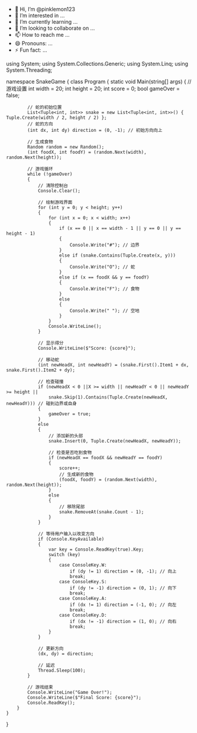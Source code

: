 - 👋 Hi, I’m @pinklemon123
- 👀 I’m interested in ...
- 🌱 I’m currently learning ...
- 💞️ I’m looking to collaborate on ...
- 📫 How to reach me ...
- 😄 Pronouns: ...
- ⚡ Fun fact: ...

<!---
pinklemon123/pinklemon123 is a ✨ special ✨ repository because its `README.md` (this file) appears on your GitHub profile.
You can click the Preview link to take a look at your changes.
--->
using System;
using System.Collections.Generic;
using System.Linq;
using System.Threading;

namespace SnakeGame
{
    class Program
    {
        static void Main(string[] args)
        {
            // 游戏设置
            int width = 20;
            int height = 20;
            int score = 0;
            bool gameOver = false;

            // 蛇的初始位置
            List<Tuple<int, int>> snake = new List<Tuple<int, int>>() { Tuple.Create(width / 2, height / 2) };
            // 蛇的方向
            (int dx, int dy) direction = (0, -1); // 初始方向向上

            // 生成食物
            Random random = new Random();
            (int foodX, int foodY) = (random.Next(width), random.Next(height));

            // 游戏循环
            while (!gameOver)
            {
                // 清除控制台
                Console.Clear();

                // 绘制游戏界面
                for (int y = 0; y < height; y++)
                {
                    for (int x = 0; x < width; x++)
                    {
                        if (x == 0 || x == width - 1 || y == 0 || y == height - 1)
                        {
                            Console.Write("#"); // 边界
                        }
                        else if (snake.Contains(Tuple.Create(x, y)))
                        {
                            Console.Write("O"); // 蛇
                        }
                        else if (x == foodX && y == foodY)
                        {
                            Console.Write("F"); // 食物
                        }
                        else
                        {
                            Console.Write(" "); // 空地
                        }
                    }
                    Console.WriteLine();
                }

                // 显示得分
                Console.WriteLine($"Score: {score}");

                // 移动蛇
                (int newHeadX, int newHeadY) = (snake.First().Item1 + dx, snake.First().Item2 + dy);

                // 检查碰撞
                if (newHeadX < 0 ||X >= width || newHeadY < 0 || newHeadY >= height ||
                    snake.Skip(1).Contains(Tuple.Create(newHeadX, newHeadY))) // 碰到边界或自身
                {
                    gameOver = true;
                }
                else
                {
                    // 添加新的头部
                    snake.Insert(0, Tuple.Create(newHeadX, newHeadY));

                    // 检查是否吃到食物
                    if (newHeadX == foodX && newHeadY == foodY)
                    {
                        score++;
                        // 生成新的食物
                        (foodX, foodY) = (random.Next(width), random.Next(height));
                    }
                    else
                    {
                        // 移除尾部
                        snake.RemoveAt(snake.Count - 1);
                    }
                }

                // 等待用户输入以改变方向
                if (Console.KeyAvailable)
                {
                    var key = Console.ReadKey(true).Key;
                    switch (key)
                    {
                        case ConsoleKey.W:
                            if (dy != 1) direction = (0, -1); // 向上
                            break;
                        case ConsoleKey.S:
                            if (dy != -1) direction = (0, 1); // 向下
                            break;
                        case ConsoleKey.A:
                            if (dx != 1) direction = (-1, 0); // 向左
                            break;
                        case ConsoleKey.D:
                            if (dx != -1) direction = (1, 0); // 向右
                            break;
                    }
                }

                // 更新方向
                (dx, dy) = direction;

                // 延迟
                Thread.Sleep(100);
            }

            // 游戏结束
            Console.WriteLine("Game Over!");
            Console.WriteLine($"Final Score: {score}");
            Console.ReadKey();
        }
    }
}
